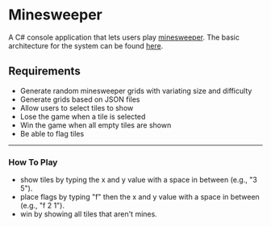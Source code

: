 # Minesweeper

A C# console application that lets users play [minesweeper](https://en.wikipedia.org/wiki/Minesweeper_(video_game)). 
The basic architecture for the system can be found [here](https://github.com/MarioSinovcic/Minesweeper/wiki).

## Requirements

- Generate random minesweeper grids with variating size and difficulty
- Generate grids based on JSON files
- Allow users to select tiles to show
- Lose the game when a tile is selected
- Win the game when all empty tiles are shown
- Be able to flag tiles

------
### How To Play

 - show tiles by typing the x and y value with a space in between (e.g., "3 5").
 - place flags by typing "f" then the x and y value with a space in between (e.g., "f 2 1").
 - win by showing all tiles that aren't mines.
